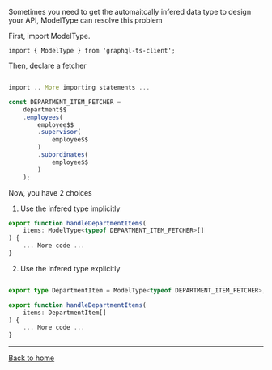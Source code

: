 Sometimes you need to get the automaitcally infered data type to design your API, ModelType can resolve this problem

First, import ModelType.
```
import { ModelType } from 'graphql-ts-client';
```

Then, declare a fetcher

```ts

import .. More importing statements ...

const DEPARTMENT_ITEM_FETCHER = 
	department$$
	.employees(
		employee$$
		.supervisor(
			employee$$
		)
		.subordinates(
			employee$$
		)
	);
```

Now, you have 2 choices

1. Use the infered type implicitly

```ts
export function handleDepartmentItems(
    items: ModelType<typeof DEPARTMENT_ITEM_FETCHER>[]
) {
    ... More code ...
}
```

2. Use the infered type explicitly
```ts

export type DepartmentItem = ModelType<typeof DEPARTMENT_ITEM_FETCHER>;

export function handleDepartmentItems(
    items: DepartmentItem[]
) {
    ... More code ...
}
```

____________________

[Back to home](https://github.com/babyfish-ct/graphql-ts-client)